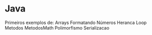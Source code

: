 Java
====
Primeiros exemplos de:
Arrays
Formatando Números
Heranca
Loop
Metodos
MetodosMath
Polimorfismo
Serializacao

